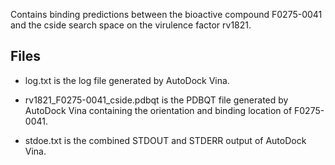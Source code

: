 Contains binding predictions between the bioactive compound F0275-0041 and the cside search space on the virulence factor rv1821.

## Files

- log.txt is the log file generated by AutoDock Vina.

- rv1821_F0275-0041_cside.pdbqt is the PDBQT file generated by AutoDock Vina containing the orientation and binding location of F0275-0041.

- stdoe.txt is the combined STDOUT and STDERR output of AutoDock Vina.

